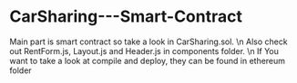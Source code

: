 # CarSharing---Smart-Contract

Main part is smart contract so take a look in CarSharing.sol. \n
Also check out RentForm.js, Layout.js and Header.js in components folder. \n
If You want to take a look at compile and deploy, they can be found in ethereum folder
